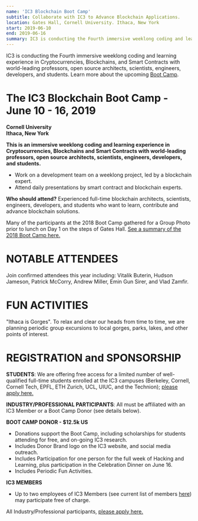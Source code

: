 ```yaml
---
name: 'IC3 Blockchain Boot Camp'
subtitle: Collaborate with IC3 to Advance Blockchain Applications.
location: Gates Hall, Cornell University. Ithaca, New York
start: 2019-06-10
end: 2019-06-16
summary: IC3 is conducting the Fourth immersive weeklong coding and learning experience in Cryptocurrencies, Blockchains, and Smart Contracts with world-leading professors, open source architects, scientists, engineers, developers, and students.
---
```


IC3 is conducting the Fourth immersive weeklong coding and learning experience in Cryptocurrencies, Blockchains, and Smart Contracts with world-leading professors, open source architects, scientists, engineers, developers, and students. Learn more about the upcoming [Boot Camp](../files/IC3.Website.Boot.Camp.2019.docx).


# The IC3 Blockchain Boot Camp - June 10 - 16, 2019

<div class="ui piled segment">
    <img class="ui centered image" src="../images/events/cornell.jpg" alt="" />
    <div class="ui bottom attached message">
    <strong>Cornell University</strong><br>
    <strong>Ithaca, New York</strong><br>
    </div>  
</div>

**This is an immersive weeklong coding and learning experience in Cryptocurrencies, Blockchains and Smart Contracts with world-leading professors, open source architects, scientists, engineers, developers, and students.**
- Work on a development team on a weeklong project, led by a blockchain expert.
- Attend daily presentations by smart contract and blockchain experts.

**Who should attend?** Experienced full-time blockchain architects, scientists, engineers, developers, and students who want to learn, contribute and advance blockchain solutions. 

<div class="ui piled segment">
    <img class="ui centered image" src="../images/events/eth-bootcamp-18/participants.png" alt="" />
    <div class="ui bottom attached message">
    Many of the participants at the 2018 Boot Camp gathered for a Group Photo prior to lunch on Day 1 on the steps of Gates Hall. <a href="https://www.initc3.org/events/2018-07-12-IC3-Ethereum-Crypto-Boot-Camp.html">See a summary of the 2018 Boot Camp here.</a>
    </div>  
</div>

# NOTABLE ATTENDEES

Join confirmed attendees this year including: Vitalik Buterin, Hudson Jameson, Patrick McCorry, Andrew Miller, Emin Gun Sirer, and Vlad Zamfir.

# FUN ACTIVITIES

"Ithaca is Gorges". To relax and clear our heads from time to time, we are planning periodic group excursions to local gorges, parks, lakes, and other points of interest. 

# REGISTRATION and SPONSORSHIP

**STUDENTS**: We are offering free access for a limited number of well-qualified full-time students enrolled at the IC3 campuses (Berkeley, Cornell, Cornell Tech, EPFL, ETH Zurich, UCL, UIUC, and the Technion); <a href="https://docs.google.com/forms/d/e/1FAIpQLSfBq37rmPlBS0k8zuRwa8DltVYq7RcpkdOT15vPOd80HmR2aQ/viewform">please apply here.</a>

**INDUSTRY/PROFESSIONAL PARTICIPANTS**: All must be affiliated with an IC3 Member or a Boot Camp Donor (see details below).

  **BOOT CAMP DONOR - $12.5k US**
  - Donations support the Boot Camp, including scholarships for students attending for free, and on-going IC3 research.
  - Includes Donor Brand logo on the IC3 website, and social media outreach. 
  - Includes Participation for one person for the full week of Hacking and Learning, plus participation in the Celebration Dinner on June 16.
  - Includes Periodic Fun Activities. 
  
  **IC3 MEMBERS**
  - Up to two employees of IC3 Members (see current list of members <a href="https://www.initc3.org/partners.html">here</a>) may participate free of charge. 
  
All Industry/Professional participants, <a href="https://docs.google.com/forms/d/e/1FAIpQLSfBq37rmPlBS0k8zuRwa8DltVYq7RcpkdOT15vPOd80HmR2aQ/viewform">please apply here.</a>  
